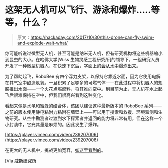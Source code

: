 # 这架无人机可以飞行、游泳和爆炸…..等等，什么？

> 原文：<https://hackaday.com/2017/10/30/this-drone-can-fly-swim-and-explode-wait-what/>

你可能听说过微型无人机，甚至可能是纳米无人机，但有研究机构将这些机器缩小到昆虫的大小。在哈佛大学[Wiss 生物灵感工程研究所]的领导下，一组研究人员开发了一种微型机器人，在快速下沉后，字面上的[会从水中爆炸出来](https://wyss.harvard.edu/new-robobee-flies-dives-swims-and-explodes-out-the-of-water/)。

为了帮助起飞，RoboBee 有四个浮力支架，以保持它靠近水面，因为它使用电解在其气室中酿造氢氧。一旦积累了足够多的可燃气体——在此过程中将机器人的翅膀推出水面——一个火花点燃燃料，将其推向空中。到目前为止，无人机在水上起飞后很难保持在空中，但我们很高兴看到这种变化。

看起来像是水黾和蜜蜂的结合体，该团队建议这种最新版本的 RoboBee 系列——之前的版本使用静电粘附力粘附在墙壁上——可以用于搜索和救援、环境监测和生物研究。从空中勘测者过渡到水下探索者并返回的能力将非常有用，但在这样一个小封装中，它充其量是麻烦的。因此发生了爆炸。

[https://player.vimeo.com/video/239207006](https://player.vimeo.com/video/239207006)

在更大的无人机中，挑战更加宽容，[如这里看到的](https://hackaday.com/2016/01/18/naviator-drone-uses-its-propellers-to-fly-and-swim/)。

[Via [威斯研究所](https://wyss.harvard.edu/)